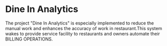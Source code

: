 # Dine In Analytics
The project "Dine In Analytics" is especially implemented to reduce the  manual work and enhances the accuracy of work in restaurant.This system wakes to provide service facility to restaurants and owners  automate their BILLING OPERATIONS.
